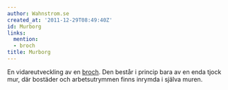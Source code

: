```yaml
---
author: Wahnstrom.se
created_at: '2011-12-29T08:49:40Z'
id: Murborg
links:
  mention:
  - broch
title: Murborg
---
```


En vidareutveckling av en [broch]. Den består i princip bara av en enda tjock mur, där bostäder och
arbetsutrymmen finns inrymda i själva muren.

  [broch]: broch